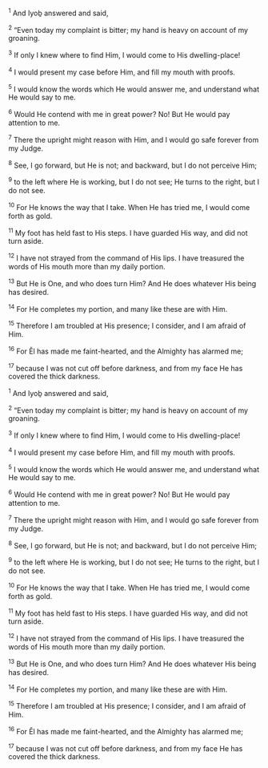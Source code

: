 <sup>1</sup> And Iyoḇ answered and said,

<sup>2</sup> “Even today my complaint is bitter; my hand is heavy on account of my groaning.

<sup>3</sup> If only I knew where to find Him, I would come to His dwelling-place!

<sup>4</sup> I would present my case before Him, and fill my mouth with proofs.

<sup>5</sup> I would know the words which He would answer me, and understand what He would say to me.

<sup>6</sup> Would He contend with me in great power? No! But He would pay attention to me.

<sup>7</sup> There the upright might reason with Him, and I would go safe forever from my Judge.

<sup>8</sup> See, I go forward, but He is not; and backward, but I do not perceive Him;

<sup>9</sup> to the left where He is working, but I do not see; He turns to the right, but I do not see.

<sup>10</sup> For He knows the way that I take. When He has tried me, I would come forth as gold.

<sup>11</sup> My foot has held fast to His steps. I have guarded His way, and did not turn aside.

<sup>12</sup> I have not strayed from the command of His lips. I have treasured the words of His mouth more than my daily portion.

<sup>13</sup> But He is One, and who does turn Him? And He does whatever His being has desired.

<sup>14</sup> For He completes my portion, and many like these are with Him.

<sup>15</sup> Therefore I am troubled at His presence; I consider, and I am afraid of Him.

<sup>16</sup> For Ĕl has made me faint-hearted, and the Almighty has alarmed me;

<sup>17</sup> because I was not cut off before darkness, and from my face He has covered the thick darkness.

<sup>1</sup> And Iyoḇ answered and said,

<sup>2</sup> “Even today my complaint is bitter; my hand is heavy on account of my groaning.

<sup>3</sup> If only I knew where to find Him, I would come to His dwelling-place!

<sup>4</sup> I would present my case before Him, and fill my mouth with proofs.

<sup>5</sup> I would know the words which He would answer me, and understand what He would say to me.

<sup>6</sup> Would He contend with me in great power? No! But He would pay attention to me.

<sup>7</sup> There the upright might reason with Him, and I would go safe forever from my Judge.

<sup>8</sup> See, I go forward, but He is not; and backward, but I do not perceive Him;

<sup>9</sup> to the left where He is working, but I do not see; He turns to the right, but I do not see.

<sup>10</sup> For He knows the way that I take. When He has tried me, I would come forth as gold.

<sup>11</sup> My foot has held fast to His steps. I have guarded His way, and did not turn aside.

<sup>12</sup> I have not strayed from the command of His lips. I have treasured the words of His mouth more than my daily portion.

<sup>13</sup> But He is One, and who does turn Him? And He does whatever His being has desired.

<sup>14</sup> For He completes my portion, and many like these are with Him.

<sup>15</sup> Therefore I am troubled at His presence; I consider, and I am afraid of Him.

<sup>16</sup> For Ĕl has made me faint-hearted, and the Almighty has alarmed me;

<sup>17</sup> because I was not cut off before darkness, and from my face He has covered the thick darkness.

